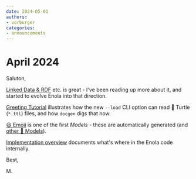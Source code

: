 ```yaml
---
date: 2024-05-01
authors:
- vorburger
categories:
- announcements
---
```


# April 2024

Saluton,

[Linked Data & RDF](https://www.w3.org/DesignIssues/LinkedData.html) etc. is great - I've been reading up more about it, and started to evolve Enola into that direction.

[Greeting Tutorial](../../models/example.org/greeting.md) illustrates how the new `--load` CLI option can read 🐢 Turtle (`*.ttl`) files, and how `docgen` digs that now.

[😃 Emoji](../../models/enola.dev/emoji.md) is one of the first _Models_ - these are automatically
generated (and [other 🐶 Models](../../models/index.md)).

[Implementation overview](../../dev/implementation.md) documents what's where in the Enola code internally.

Best,

M.
